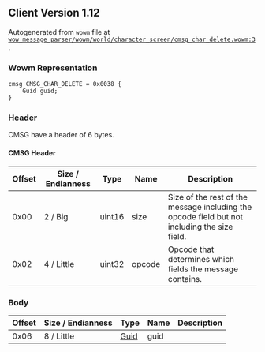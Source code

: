 ## Client Version 1.12

Autogenerated from `wowm` file at [`wow_message_parser/wowm/world/character_screen/cmsg_char_delete.wowm:3`](https://github.com/gtker/wow_messages/tree/main/wow_message_parser/wowm/world/character_screen/cmsg_char_delete.wowm#L3).

### Wowm Representation
```rust,ignore
cmsg CMSG_CHAR_DELETE = 0x0038 {
    Guid guid;
}
```
### Header
CMSG have a header of 6 bytes.

#### CMSG Header
| Offset | Size / Endianness | Type   | Name   | Description |
| ------ | ----------------- | ------ | ------ | ----------- |
| 0x00   | 2 / Big           | uint16 | size   | Size of the rest of the message including the opcode field but not including the size field.|
| 0x02   | 4 / Little        | uint32 | opcode | Opcode that determines which fields the message contains.|
### Body
| Offset | Size / Endianness | Type | Name | Description |
| ------ | ----------------- | ---- | ---- | ----------- |
| 0x06 | 8 / Little | [Guid](../spec/packed-guid.md) | guid |  |
